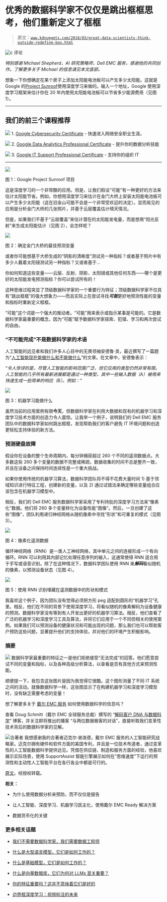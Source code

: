 # 优秀的数据科学家不仅仅是跳出框框思考，他们重新定义了框框

> 原文：[`www.kdnuggets.com/2018/03/great-data-scientists-think-outside-redefine-box.html`](https://www.kdnuggets.com/2018/03/great-data-scientists-think-outside-redefine-box.html)

![c](img/3d9c022da2d331bb56691a9617b91b90.png) 评论

*特别感谢 Michael Shepherd，AI 研究策略师，Dell EMC 服务，感谢他的共同创作。了解更多关于 Michael 的信息请见本文底部。*

想象一下你想确定在某个房子上添加太阳能电池板可以产生多少太阳能。这就是 Google 的[Project Sunroof](https://www.google.com/get/sunroof#p=0)使用深度学习来做的。输入一个地址，Google 使用深度学习框架来估计你在 20 年内使用太阳能电池板可以节省多少能源费用（见图 1）。

* * *

## 我们的前三个课程推荐

![](img/0244c01ba9267c002ef39d4907e0b8fb.png) 1\. [Google Cybersecurity Certificate](https://www.kdnuggets.com/google-cybersecurity) - 快速进入网络安全职业生涯。

![](img/e225c49c3c91745821c8c0368bf04711.png) 2\. [Google Data Analytics Professional Certificate](https://www.kdnuggets.com/google-data-analytics) - 提升你的数据分析技能

![](img/0244c01ba9267c002ef39d4907e0b8fb.png) 3\. [Google IT Support Professional Certificate](https://www.kdnuggets.com/google-itsupport) - 支持你的组织 IT

* * *

![](img/b851cc48a08423b6e5605eeeff57eb5c.png)

图 1：Google Project Sunroof 项目

这是深度学习的一个非常酷的应用。但是，让我们假设“可能”有一种更好的方法来估计太阳能节省。例如，你想用深度学习来估计在金门大桥上安装太阳能电池板可以产生多少太阳能（这在旧金山可能不会是一个非常受欢迎的决定）。显而易见的应用是分析金门大桥的几张照片，并基于云层覆盖估计晴天情况。

但是，如果我们不基于“云层覆盖”来估计潜在的太阳能发电量，而是想用“阳光反射”来生成太阳能估计（见图 2），会怎样呢？

![](img/6a987ebbdccf88593bd27a15cae6a4dc.png)

图 2：确定金门大桥的最佳预测变量

或者你可能想基于大桥生成的“阴影的清晰度”测试另一种指标？或者基于照片中有多少人戴着太阳镜测试另一种指标？又或者基于…

你如何知道这些变量——云层、反射、阴影、太阳镜或其他任何东西——哪个是更好的太阳能发电预测指标？你可以尝试所有的！

这种思维过程突显了顶级数据科学家的一个重要行为特征；顶级数据科学家不仅具有“跳出框框”的强大想象力——而且实际上在尝试寻找***可能***更好地预测性能的变量和指标时重新定义框框。

“可能”这个词是一个强大的推动者。“可能”用来表示或指示某事是可能的。它是数据科学家最重要的概念，因为“可能”赋予数据科学家探索、犯错、学习和再次尝试的自由。

### “不可能完成”不是数据科学家的术语

人工智能的远见者和我们许多人心目中的无畏领袖安德鲁·吴，最近撰写了一篇题为“[人工智能现在能做什么和不能做什么](https://hbr.org/2016/11/what-artificial-intelligence-can-and-cant-do-right-now)”的文章。在文章中，安德鲁表示：

*“令人惊讶的是，尽管人工智能的影响范围广泛，但它应用的类型仍然非常有限。人工智能的几乎所有最新进展都是通过一种类型，其中一些输入数据（A）被用来快速生成一些简单的响应（B）。例如：”*

![](img/3e0004e7ec261eb2fb56722cc1abda17.png)

图 3：机器学习能做什么

虽然当前的应用案例有限**今天**，但数据科学家在利用大数据和现有的机器学习和深度学习技术方面的创造力令人震惊。让我举一个例子，说明我们的 Dell EMC 服务团队中的数据科学家如何跳出框框，发现帮助我们的客户避免 IT 环境问题和创造更轻松支持体验的新方法。

### 预测硬盘故障

假设你在设备的整个生命周期内，每分钟捕获超过 260 个不同的遥测数据点。大多数这些 260 多个变量的数据不完整或稀疏，数据收集的时间不总是整齐一致，并且在设备之间保持时间连续性是一个重大挑战。

如果你使用传统的机器学习算法，数据科学团队将不得不花费大量时间 1) 基于领域知识进行特征工程，创建新的变量，以及 2) 通过试错法来确定哪些变量组合应该包含在机器学习模型中。

相反，我们的 Dell EMC 服务数据科学家采用了专利待批的深度学习方法来“像素化”数据。他们将 260 多个变量转化为设备性能“图像”。然后，一旦创建了这些“图像”，团队利用递归神经网络从随机像素中寻找“形状”和可重复的模式（见图 3）。

![](img/4a2a341a1e3a919d767796f25a18158b.png)

图 4：像素化遥测数据

循环神经网络（RNN）是一类人工神经网络，其中单元之间的连接形成一个有向循环。RNN 可以利用其内部记忆处理任意序列的输入，这通常使得 RNN 适合用于手写或语音识别。除了在这种情况下，数据科学团队使用 RNN 来***解码***看似随机的像素，以预测设备状态（见图 4）。

![](img/a453a47a504e2ef87bb0504a4f05980c.png)

图 5：使用 RNN 识别埋藏在遥测数据中的形状和模式

我喜欢这个例子，因为团队没有觉得必须把方形 peg 适配到圆形的“机器学习”孔里。相反，他们在不同的背景下使用深度学习，将看似随机的像素解码为设备健康的预测。数据科学家没有等到有人开发出更好的机器学习算法。相反，他们查看了广泛的机器学习和深度学习工具及算法，并将它们应用于一个不同但相关的使用案例。如果我们可以预测设备的健康状况和可能出现的问题，那么我们也可以帮助客户预防这些问题，显著提升他们的支持体验，并对他们的环境产生积极影响。

### 摘要

![](img/966b26cac6d10031893b97d57112e415.png) 数据科学家最重要的特征之一是他们拒绝接受“无法完成”的回答。他们愿意尝试不同的变量和指标，以及各种高级分析算法，以查看是否有其他方式来预测性能。

顺便提一下，我包含这张图片是因为我觉得它很酷。这个图形测量了不同 IT 系统之间的活动。就像数据科学一样，这张图显示了在构建机器学习和深度学习模型时，没有缺乏需要考虑的变量！

想了解更多关于 [戴尔 EMC 服务](http://www.dell.com/en-us/work/learn/it-support-lifecycle) 如何使用数据科学的信息吗？

查看 Doug Schmitt（戴尔 EMC 全球服务总裁）撰写的 “[解码客户 DNA 与数据科学](https://infocus.emc.com/doug_schmitt/decoding-customer-dna-with-data-science/)” 博客，并关注即将推出的播客 “与两位数据极客的对话”，直接听取我们变革性技术背后的数据科学家的见解。

![合著者](img/6848e79b83bdbce1d04c351f9c466007.png) 我想感谢我的合著者迈克尔·谢泼德，戴尔 EMC 服务的人工智能研究战略家。迈克尔拥有硬件和软件方面的美国专利，并且是一位技术布道者，通过变革性的人工智能数据科学提供远见。凭借在供应链、制造和服务方面的经验，他喜欢展示实际场景，使用 SupportAssist 智能引擎展示如何在“思维速度”下运行的预测性和主动性人工智能平台在各行各业中都是可行的。

[原文](https://infocus.dellemc.com/william_schmarzo/great-data-scientists-dont-just-think-outside-the-box-they-redefine-the-box/)。经授权转载。

**相关：**

+   为什么使用数据分析来预防，而不仅仅是报告

+   让人工智能、深度学习、机器学习民主化，使用戴尔 EMC Ready 解决方案

+   数据货币化的关键

### 更多相关话题

+   [我们不需要数据科学家，我们需要数据工程师](https://www.kdnuggets.com/2021/02/dont-need-data-scientists-need-data-engineers.html)

+   [什么是大型语言模型，它们是如何工作的？](https://www.kdnuggets.com/2023/05/large-language-models-work.html)

+   [什么是基础模型，它们是如何工作的？](https://www.kdnuggets.com/2023/05/foundation-models-work.html)

+   [什么是向量数据库，它们为何对 LLMs 至关重要？](https://www.kdnuggets.com/2023/06/vector-databases-important-llms.html)

+   [你的特征重要吗？这并不意味着它们是好的](https://www.kdnuggets.com/your-features-are-important-it-doesnt-mean-they-are-good)

+   [边界框深度学习：视频标注的未来](https://www.kdnuggets.com/2022/07/bounding-box-deep-learning-future-video-annotation.html)
